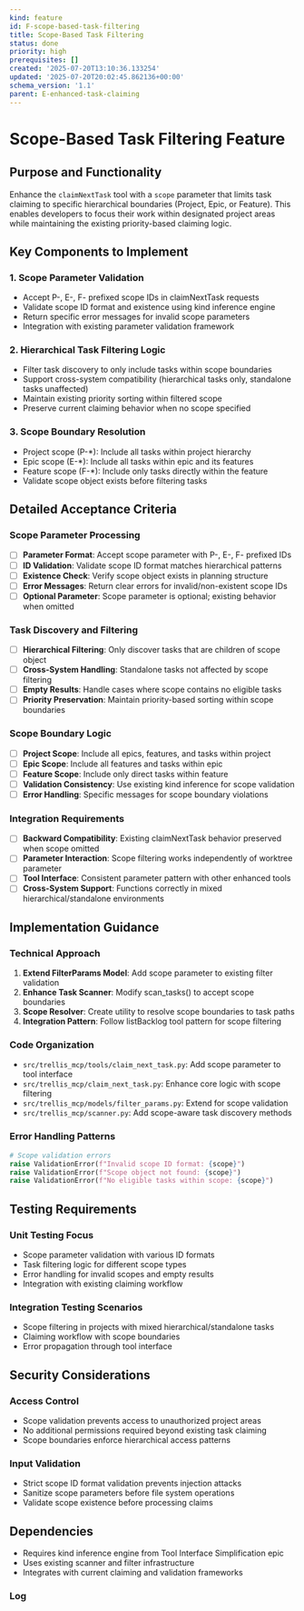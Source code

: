 ```yaml
---
kind: feature
id: F-scope-based-task-filtering
title: Scope-Based Task Filtering
status: done
priority: high
prerequisites: []
created: '2025-07-20T13:10:36.133254'
updated: '2025-07-20T20:02:45.862136+00:00'
schema_version: '1.1'
parent: E-enhanced-task-claiming
---
```

# Scope-Based Task Filtering Feature

## Purpose and Functionality

Enhance the `claimNextTask` tool with a `scope` parameter that limits task claiming to specific hierarchical boundaries (Project, Epic, or Feature). This enables developers to focus their work within designated project areas while maintaining the existing priority-based claiming logic.

## Key Components to Implement

### 1. Scope Parameter Validation
- Accept P-, E-, F- prefixed scope IDs in claimNextTask requests
- Validate scope ID format and existence using kind inference engine
- Return specific error messages for invalid scope parameters
- Integration with existing parameter validation framework

### 2. Hierarchical Task Filtering Logic
- Filter task discovery to only include tasks within scope boundaries
- Support cross-system compatibility (hierarchical tasks only, standalone tasks unaffected)
- Maintain existing priority sorting within filtered scope
- Preserve current claiming behavior when no scope specified

### 3. Scope Boundary Resolution
- Project scope (P-*): Include all tasks within project hierarchy
- Epic scope (E-*): Include all tasks within epic and its features
- Feature scope (F-*): Include only tasks directly within the feature
- Validate scope object exists before filtering tasks

## Detailed Acceptance Criteria

### Scope Parameter Processing
- [ ] **Parameter Format**: Accept scope parameter with P-, E-, F- prefixed IDs
- [ ] **ID Validation**: Validate scope ID format matches hierarchical patterns
- [ ] **Existence Check**: Verify scope object exists in planning structure
- [ ] **Error Messages**: Return clear errors for invalid/non-existent scope IDs
- [ ] **Optional Parameter**: Scope parameter is optional; existing behavior when omitted

### Task Discovery and Filtering
- [ ] **Hierarchical Filtering**: Only discover tasks that are children of scope object
- [ ] **Cross-System Handling**: Standalone tasks not affected by scope filtering
- [ ] **Empty Results**: Handle cases where scope contains no eligible tasks
- [ ] **Priority Preservation**: Maintain priority-based sorting within scope boundaries

### Scope Boundary Logic
- [ ] **Project Scope**: Include all epics, features, and tasks within project
- [ ] **Epic Scope**: Include all features and tasks within epic
- [ ] **Feature Scope**: Include only direct tasks within feature
- [ ] **Validation Consistency**: Use existing kind inference for scope validation
- [ ] **Error Handling**: Specific messages for scope boundary violations

### Integration Requirements
- [ ] **Backward Compatibility**: Existing claimNextTask behavior preserved when scope omitted
- [ ] **Parameter Interaction**: Scope filtering works independently of worktree parameter
- [ ] **Tool Interface**: Consistent parameter pattern with other enhanced tools
- [ ] **Cross-System Support**: Functions correctly in mixed hierarchical/standalone environments

## Implementation Guidance

### Technical Approach
1. **Extend FilterParams Model**: Add scope parameter to existing filter validation
2. **Enhance Task Scanner**: Modify scan_tasks() to accept scope boundaries
3. **Scope Resolver**: Create utility to resolve scope boundaries to task paths
4. **Integration Pattern**: Follow listBacklog tool pattern for scope filtering

### Code Organization
- `src/trellis_mcp/tools/claim_next_task.py`: Add scope parameter to tool interface
- `src/trellis_mcp/claim_next_task.py`: Enhance core logic with scope filtering
- `src/trellis_mcp/models/filter_params.py`: Extend for scope validation
- `src/trellis_mcp/scanner.py`: Add scope-aware task discovery methods

### Error Handling Patterns
```python
# Scope validation errors
raise ValidationError(f"Invalid scope ID format: {scope}")
raise ValidationError(f"Scope object not found: {scope}")
raise ValidationError(f"No eligible tasks within scope: {scope}")
```

## Testing Requirements

### Unit Testing Focus
- Scope parameter validation with various ID formats
- Task filtering logic for different scope types
- Error handling for invalid scopes and empty results
- Integration with existing claiming workflow

### Integration Testing Scenarios
- Scope filtering in projects with mixed hierarchical/standalone tasks
- Claiming workflow with scope boundaries
- Error propagation through tool interface

## Security Considerations

### Access Control
- Scope validation prevents access to unauthorized project areas
- No additional permissions required beyond existing task claiming
- Scope boundaries enforce hierarchical access patterns

### Input Validation
- Strict scope ID format validation prevents injection attacks
- Sanitize scope parameters before file system operations
- Validate scope existence before processing claims

## Dependencies
- Requires kind inference engine from Tool Interface Simplification epic
- Uses existing scanner and filter infrastructure
- Integrates with current claiming and validation frameworks

### Log

